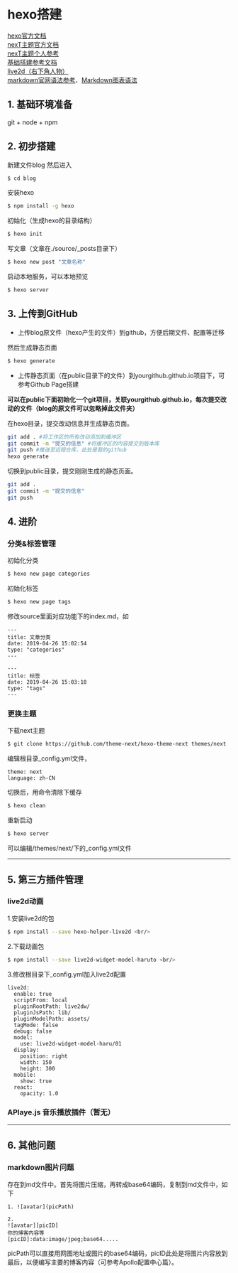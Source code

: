 # hexo搭建
[hexo官方文档](https://hexo.io/zh-cn/)<br/>
[nexT主题官方文档](http://theme-next.iissnan.com/getting-started.html) <br/>
[nexT主题个人参考](https://master--janking.netlify.com/post/hexonote.html) <br/>
[基础搭建参考文档 ](https://www.jianshu.com/p/21c94eb7bcd1) <br/>
[live2d（右下角人物）](https://github.com/EYHN/hexo-helper-live2d/blob/HEAD/README.zh-CN.md) <br/>
[markdown官网语法参考](http://www.markdown.cn/)、[Markdown图表语法](https://www.jianshu.com/p/3cf83d22dd3d)



## 1. 基础环境准备
git + node + npm 

## 2. 初步搭建
新建文件blog 然后进入
``` bash
$ cd blog
```

安装hexo
``` bash
$ npm install -g hexo 
```

初始化（生成hexo的目录结构） 
``` bash
$ hexo init
```

写文章（文章在./source/_posts目录下）
``` bash
$ hexo new post "文章名称" 
```

启动本地服务，可以本地预览 
``` bash
$ hexo server 
```

## 3. 上传到GitHub

- 上传blog原文件（hexo产生的文件）到github，方便后期文件、配置等迁移

然后生成静态页面
``` bash
$ hexo generate 
```

- 上传静态页面（在public目录下的文件）到yourgithub.github.io项目下，可参考Github Page搭建

**可以在public下面初始化一个git项目，关联yourgithub.github.io，每次提交改动的文件（blog的原文件可以忽略掉此文件夹）**

在hexo目录，提交改动信息并生成静态页面。
``` bash
git add . #将工作区的所有改动添加到缓冲区
git commit -m "提交的信息" #将缓冲区的内容提交到版本库
git push #推送至远程仓库，此处是我的github
hexo generate
```

切换到public目录，提交刚刚生成的静态页面。
``` bash
git add .
git commit -m "提交的信息"
git push
```

## 4. 进阶
### 分类&标签管理
初始化分类
``` bash
$ hexo new page categories
```

初始化标签
``` bash
$ hexo new page tags 
```

修改source里面对应功能下的index.md，如
```
---
title: 文章分类
date: 2019-04-26 15:02:54
type: "categories"
---
```
```
---
title: 标签
date: 2019-04-26 15:03:18
type: "tags"
---
```

### 更换主题
下载next主题
``` bash
$ git clone https://github.com/theme-next/hexo-theme-next themes/next
```

编辑根目录_config.yml文件， <br/>
```
theme: next
language: zh-CN
```

切换后，用命令清除下缓存
``` bash
$ hexo clean
```

重新启动
``` bash
$ hexo server
```

可以编辑/themes/next/下的_config.yml文件

---
## 5. 第三方插件管理
### live2d动画
1.安装live2d的包 
``` bash
$ npm install --save hexo-helper-live2d <br/>
```

2.下载动画包
``` bash
$ npm install --save live2d-widget-model-haruto <br/>
```

3.修改根目录下_config.yml加入live2d配置 <br/>
```
live2d:
  enable: true
  scriptFrom: local
  pluginRootPath: live2dw/
  pluginJsPath: lib/
  pluginModelPath: assets/
  tagMode: false
  debug: false
  model:
    use: live2d-widget-model-haru/01
  display:
    position: right
    width: 150
    height: 300
  mobile:
    show: true
  react:
    opacity: 1.0 
```

### APlaye.js 音乐播放插件（暂无）
---
## 6. 其他问题
### markdown图片问题

存在到md文件中。首先将图片压缩，再转成base64编码，复制到md文件中，如下

```
1. ![avatar](picPath)
```

```
2. 
![avatar][picID]
你的博客内容等
[picID]:data:image/jpeg;base64.....
```

picPath可以直接用网图地址或图片的base64编码，picID此处是将图片内容放到最后，以便编写主要的博客内容（可参考Apollo配置中心篇）。

